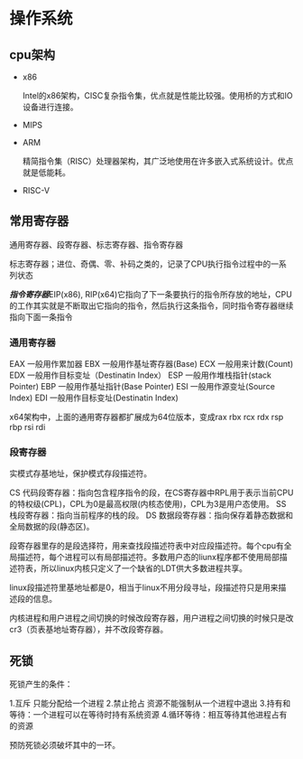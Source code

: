 # 操作系统

## cpu架构

* x86

    Intel的x86架构，CISC复杂指令集，优点就是性能比较强。使用桥的方式和IO设备进行连接。

* MIPS
* ARM

    精简指令集（RISC）处理器架构，其广泛地使用在许多嵌入式系统设计。优点就是低能耗。

* RISC-V

## 常用寄存器

通用寄存器、段寄存器、标志寄存器、指令寄存器

标志寄存器；进位、奇偶、零、补码之类的，记录了CPU执行指令过程中的一系列状态

***指令寄存器***EIP(x86), RIP(x64)它指向了下一条要执行的指令所存放的地址，CPU的工作其实就是不断取出它指向的指令，然后执行这条指令，同时指令寄存器继续指向下面一条指令

### 通用寄存器

EAX 一般用作累加器
EBX 一般用作基址寄存器(Base)
ECX 一般用来计数(Count)
EDX 一般用作目标变址（Destinatin Index）
ESP 一般用作堆栈指针(stack Pointer)
EBP 一般用作基址指针(Base Pointer)
ESI 一般用作源变址(Source Index)
EDI 一般用作目标变址(Destinatin Index)

x64架构中，上面的通用寄存器都扩展成为64位版本，变成rax rbx rcx rdx rsp rbp rsi rdi

### 段寄存器

实模式存基地址，保护模式存段描述符。

CS 代码段寄存器：指向包含程序指令的段，在CS寄存器中RPL用于表示当前CPU的特权级(CPL)，CPL为0是最高权限(内核态使用)，CPL为3是用户态使用。
SS 栈段寄存器：指向当前程序的栈的段。
DS 数据段寄存器：指向保存着静态数据和全局数据的段(静态区)。

段寄存器里存的是段选择符，用来查找段描述符表中对应段描述符。每个cpu有全局描述符，每个进程可以有局部描述符。多数用户态的liunx程序都不使用局部描述符表，所以linux内核只定义了一个缺省的LDT供大多数进程共享。

linux段描述符里基地址都是0，相当于linux不用分段寻址，段描述符只是用来描述段的信息。

内核进程和用户进程之间切换的时候改段寄存器，用户进程之间切换的时候只是改cr3（页表基地址寄存器），并不改段寄存器。

## 死锁

死锁产生的条件：

1.互斥 只能分配给一个进程
2.禁止抢占 资源不能强制从一个进程中退出
3.持有和等待：一个进程可以在等待时持有系统资源
4.循环等待：相互等待其他进程占有的资源

预防死锁必须破坏其中的一环。
